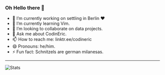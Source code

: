 ### Oh Hello there 👋

- 🔭 I’m currently working on settling in Berlin ❤️
- 🌱 I’m currently learning Vim.
- 👯 I’m looking to collaborate on data projects.
- 💬 Ask me about CodinEric.
- 📫 How to reach me: linktr.ee/codineric
- 😄 Pronouns: he/him.
- ⚡ Fun fact: Schnitzels are german milanesas. 

---
<img align="left" alt="Stats" src="https://github-readme-stats.vercel.app/api?username=rishis07&show_icons=true&hide_border=true)" />
